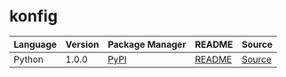 # konfig

|Language|Version|Package Manager|README|Source|
|-|-|-|-|-|
|Python|1.0.0|[PyPI](https://pypi.org/project/decentro-in-collections-python-sdk/1.0.0)|[README](https://github.com/decentro-in/decentro-in-collections-sdk/tree/master/python#readme)|[Source](https://github.com/decentro-in/decentro-in-collections-sdk/tree/master/python)|